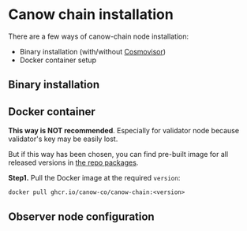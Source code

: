 # Canow chain installation

There are a few ways of canow-chain node installation:

* Binary installation (with/without [Cosmovisor](https://docs.cosmos.network/main/tooling/cosmovisor))
* Docker container setup

## Binary installation

## Docker container

**This way is NOT recommended**. Especially for validator node because validator's key may be easily lost. 

But if this way has been chosen, you can find pre-built image for all released versions in [the repo packages](https://github.com/canow-co/canow-chain/pkgs/container/canow-chain). 

**Step1.** Pull the Docker image at the required `version`:

```commandline
docker pull ghcr.io/canow-co/canow-chain:<version>
```


## Observer node configuration

